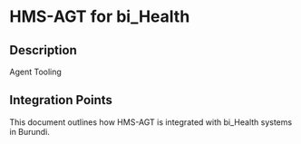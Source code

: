 # HMS-AGT for bi_Health

## Description

Agent Tooling

## Integration Points

This document outlines how HMS-AGT is integrated with bi_Health systems in Burundi.
